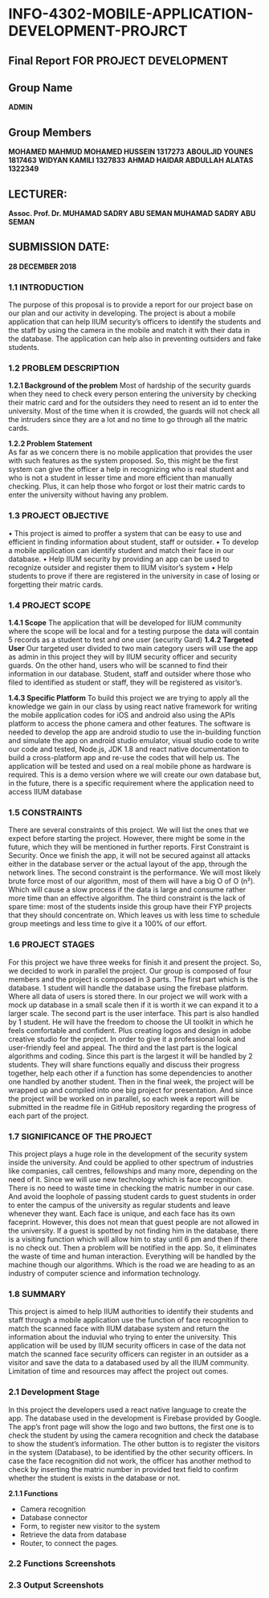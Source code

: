 # INFO-4302-MOBILE-APPLICATION-DEVELOPMENT-PROJRCT
 
## Final Report FOR PROJECT DEVELOPMENT 

## Group Name
**ADMIN**

## Group Members
**MOHAMED MAHMUD MOHAMED HUSSEIN 			1317273**
**ABOULJID YOUNES 						1817463**
**WIDYAN KAMILI 							1327833**
**AHMAD HAIDAR ABDULLAH ALATAS 			1322349**

## LECTURER:
**Assoc. Prof. Dr. MUHAMAD SADRY ABU SEMAN MUHAMAD SADRY ABU SEMAN**

## SUBMISSION DATE:
**28 DECEMBER 2018**

### 1.1 INTRODUCTION 
The purpose of this proposal is to provide a report for our project base on our plan and our activity in developing. The project is about a mobile application that can help IIUM security’s officers to identify the students and the staff by using the camera in the mobile and match it with their data in the database. The application can help also in preventing outsiders and fake students.  
 	 
### 1.2 PROBLEM DESCRIPTION 
**1.2.1 Background of the problem** 
Most of hardship of the security guards when they need to check every person entering the university by checking their matric card and for the outsiders they need to resent an id to enter the university. Most of the time when it is crowded, the guards will not check all the intruders since they are a lot and no time to go through all the matric cards.   
 
**1.2.2 Problem Statement**   
As far as we concern there is no mobile application that provides the user with such features as the system proposed. So, this might be the first system can give the officer a help in recognizing who is real student and who is not a student in lesser time and more efficient than manually checking. Plus, it can help those who forgot or lost their matric cards to enter the university without having any problem. 	 
 
### 1.3 PROJECT OBJECTIVE 
•	This project is aimed to proffer a system that can be easy to use and efficient in finding information about student, staff or outsider.
•	To develop a mobile application can identify student and match their face in our database.
•	Help IIUM security by providing an app can be used to recognize outsider and register them to IIUM visitor’s system 
•	Help students to prove if there are registered in the university in case of losing or forgetting their matric cards.
 
 
### 1.4 PROJECT SCOPE 
 
**1.4.1 Scope**
The application that will be developed for IIUM community where the scope will be
local and for a testing purpose the data will contain 5 records as a student to test
and one user (security Gard)
**1.4.2 Targeted User**
Our targeted user divided to two main category users will use the app as admin in this project they will by IIUM security officer and security guards. On the other hand, users who will be scanned to find their information in our database. Student, staff and outsider where those who filed to identified as student or staff, they will be registered as visitor’s.
 
**1.4.3 Specific Platform** 
To build this project we are trying to apply all the knowledge we gain in our class by using react native framework for writing the mobile application codes for iOS and android also using the APIs platform to access the phone camera and other features. The software is needed to develop the app are android studio to use the in-building function and simulate the app on android studio emulator, visual studio code to write our code and tested, Node.js, JDK 1.8 and react native documentation to build a cross-platform app and re-use the codes that will help us. 
The application will be tested and used on a real mobile phone as hardware is required. This is a demo version where we will create our own database but, in the future, there is a specific requirement where the application need to access IIUM database   
### 1.5 CONSTRAINTS 
There are several constraints of this project. We will list the ones that we expect before starting the project. However, there might be some in the future, which they will be mentioned in further reports.
First Constraint is Security. Once we finish the app, it will not be secured against all attacks either in the database server or the actual layout of the app, through the network lines. 
The second constraint is the performance. We will most likely brute force most of our algorithm, most of them will have a big O of O (n²). Which will cause a slow process if the data is large and consume rather more time than an effective algorithm. 
The third constraint is the lack of spare time: most of the students inside this group have their FYP projects that they should concentrate on. Which leaves us with less time to schedule group meetings and less time to give it a 100% of our effort.
 
### 1.6 PROJECT STAGES 
For this project we have three weeks for finish it and present the project. So, we decided to work in parallel the project. Our group is composed of four members and the project is composed in 3 parts.
The first part which is the database. 1 student will handle the database using the firebase platform. Where all data of users is stored there. In our project we will work with a mock up database in a small scale then if it is worth it we can expand it to a larger scale. 
The second part is the user interface. This part is also handled by 1 student. He will have the freedom to choose the UI toolkit in which he feels comfortable and confident. Plus creating logos and design in adobe creative studio for the project. In order to give it a professional look and user-friendly feel and appeal.
The third and the last part is the logical algorithms and coding. Since this part is the largest it will be handled by 2 students. They will share functions equally and discuss their progress together, help each other if a function has some dependencies to another one handled by another student.
Then in the final week, the project will be wrapped up and compiled into one big project for presentation.
And since the project will be worked on in parallel, so each week a report will be submitted in the readme file in GitHub repository regarding the progress of each part of the project.  
 
### 1.7 SIGNIFICANCE OF THE PROJECT 
This project plays a huge role in the development of the security system inside the university. And could be applied to other spectrum of industries like companies, call centres, fellowships and many more, depending on the need of it. Since we will use new technology which is face recognition. There is no need to waste time in checking the matric number in our case. And avoid the loophole of passing student cards to guest students in order to enter the campus of the university as regular students and leave whenever they want. Each face is unique, and each face has its own faceprint. However, this does not mean that guest people are not allowed in the university. If a guest is spotted by not finding him in the database, there is a visiting function which will allow him to stay until 6 pm and then if there is no check out. Then a problem will be notified in the app. So, it eliminates the waste of time and human interaction. Everything will be handled by the machine though our algorithms. Which is the road we are heading to as an industry of computer science and information technology. 
 
### 1.8 SUMMARY 
This project is aimed to help IIUM authorities to identify their students and staff through a mobile application use the function of face recognition to match the scanned face with IIUM database system and return the information about the induvial who trying to enter the university. This application will be used by IIUM security officers in case of the data not match the scanned face security officers can register in an outsider as a visitor and save the data to a databased used by all the IIUM community. Limitation of time and resources may affect the project out comes. 

### 2.1 Development Stage
In this project the developers used a react native language to create the app. The database used in the development is Firebase provided by Google.
The app’s front page will show the logo and two buttons, the first one is to check the student by using the camera recognition and check the database to show the student’s information. The other button is to register the visitors in the system (Database), to be identified by the other security officers.
In case the face recognition did not work, the officer has another method to check by inserting the matric number in provided text field to confirm whether the student is exists in the database or not. 

**2.1.1 Functions**
-	Camera recognition
-	Database connector 
-	Form, to register new visitor to the system
-	Retrieve the data from database
-	Router, to connect the pages. 

### 2.2 Functions Screenshots


### 2.3 Output Screenshots
